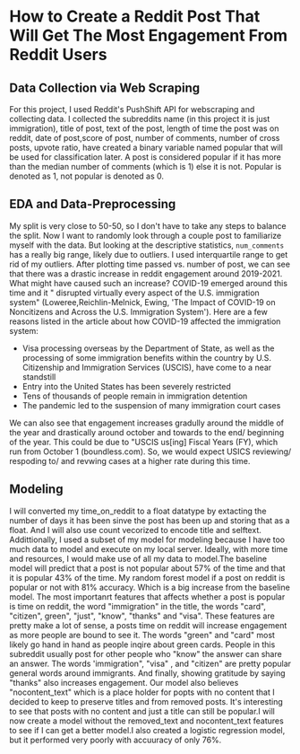 # How to Create a Reddit Post That Will Get The Most Engagement From Reddit Users

## Data Collection via Web Scraping
For this project, I used Reddit's PushShift API for webscraping and collecting data. I collected the subreddits name (in this project it is just immigration), title of post, text of the post, length of time the post was on reddit, date of post,score of post, number of comments, number of cross posts, upvote ratio, have created a binary variable named popular that will be used for classification later. A post is considered popular if it has more than the median number of comments (which is 1) else it is not. Popular is denoted as 1, not popular is denoted as 0.

## EDA and Data-Preprocessing 
My split is very close to 50-50, so I don't have to take any steps to balance the split. Now I want to randomly look through a couple post to familiarize myself with the data. But looking at the descriptive statistics, `num_comments` has a really big range, likely due to outliers. I used interquartile range to get rid of my outliers. 
After plotting time passed vs. number of post, we can see that there was a drastic increase in reddit engagement around 2019-2021. What might have caused such an increase? COVID-19 emerged around this time and it " disrupted virtually every aspect of the U.S. immigration system" (Loweree,Reichlin-Melnick, Ewing, 'The Impact of COVID-19 on Noncitizens and Across the U.S. Immigration System'). Here are a few reasons listed in the article about how COVID-19 affected the immigration system:
* Visa processing overseas by the Department of State, as well as the processing of some immigration benefits within the country by U.S. Citizenship and Immigration Services (USCIS), have come to a near standstill
* Entry into the United States has been severely restricted
* Tens of thousands of people remain in immigration detention
* The pandemic led to the suspension of many immigration court cases

We can also see that engagement increases gradully around the middle of the year and drastically around october and towards to the end/ beginning of the year. This could be due to "USCIS us[ing] Fiscal Years (FY), which run from October 1 (boundless.com). So, we would expect USICS reviewing/ respoding to/ and revwing cases at a higher rate during this time.

## Modeling
I will converted my time_on_reddit to a float datatype by extacting the number of days it has been sinve the post has been up and storing that as a float. And I will also use count vecorized to encode title and selftext. Addittionally, I used a subset of my model for modeling because I have too much data to model and execute on my local server. Ideally, with more time and resources, I would make use of all my data to model.The baseline model will predict that a post is not popular about 57% of the time and that it is popular 43% of the time. My random forest model  if a post on reddit is popular or not with 81% accuracy. Which is a big increase from the baseline model. The most importanrt features that affects whether a post is popular is time on reddit, the word "immigration" in the title, the words "card", "citizen", green", "just", "know", "thanks" and "visa". These features are pretty make a lot of sense, a posts time on reddit will increase engagement as more people are bound to see it. The words "green" and "card" most likely go hand in hand as people inqire about green cards. People in this subreddit usually post for other people who "know" the answer can share an answer. The words 'immigration", "visa" , and "citizen" are pretty popular general words around immigrants. And finally, showing gratitude by saying "thanks" also increases engagement. Our model also believes "nocontent_text" which is a place holder for popts with no content that I decided to keep to preserve titles and from removed posts. It's interesting to see that posts with no content and just a title can still be popular.I will now create a model without the removed_text and nocontent_text features to see if I can get a better model.I also created a logistic regression model, but it performed very poorly with accuuracy of only 76%. 


